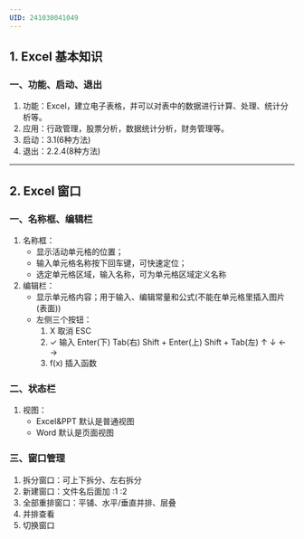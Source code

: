 ```yaml
---
UID: 241030041049
---
```


## 1. Excel 基本知识

### 一、功能、启动、退出

1. 功能：Excel，建立电子表格，并可以对表中的数据进行计算、处理、统计分析等。
2. 应用：行政管理，股票分析，数据统计分析，财务管理等。
3. 启动：3.1(6种方法)
4. 退出：2.2.4(8种方法)

---

## 2. Excel 窗口

### 一、名称框、编辑栏

1. 名称框：
   - 显示活动单元格的位置；
   - 输入单元格名称按下回车键，可快速定位；
   - 选定单元格区域，输入名称，可为单元格区域定义名称
2. 编辑栏：
   - 显示单元格内容；用于输入、编辑常量和公式(不能在单元格里插入图片(表面))
   - 左侧三个按钮：
     1) X 取消 ESC
     2) ✓ 输入 Enter(下) Tab(右) Shift + Enter(上) Shift + Tab(左) ↑ ↓ ← →
     3) f(x) 插入函数

### 二、状态栏

1. 视图：
   - Excel&PPT 默认是普通视图
   - Word 默认是页面视图

### 三、窗口管理

1. 拆分窗口：可上下拆分、左右拆分
2. 新建窗口：文件名后面加 :1 :2
3. 全部重排窗口：平铺、水平/垂直并排、层叠
4. 并排查看
5. 切换窗口

